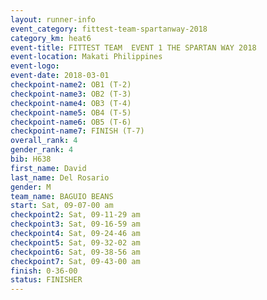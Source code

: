 ```yaml
---
layout: runner-info 
event_category: fittest-team-spartanway-2018 
category_km: heat6 
event-title: FITTEST TEAM  EVENT 1 THE SPARTAN WAY 2018 
event-location: Makati Philippines 
event-logo: 
event-date: 2018-03-01 
checkpoint-name2: OB1 (T-2) 
checkpoint-name3: OB2 (T-3) 
checkpoint-name4: OB3 (T-4) 
checkpoint-name5: OB4 (T-5) 
checkpoint-name6: OB5 (T-6) 
checkpoint-name7: FINISH (T-7) 
overall_rank: 4
gender_rank: 4
bib: H638
first_name: David
last_name: Del Rosario
gender: M
team_name: BAGUIO BEANS
start: Sat, 09-07-00 am
checkpoint2: Sat, 09-11-29 am
checkpoint3: Sat, 09-16-59 am
checkpoint4: Sat, 09-24-46 am
checkpoint5: Sat, 09-32-02 am
checkpoint6: Sat, 09-38-56 am
checkpoint7: Sat, 09-43-00 am
finish: 0-36-00
status: FINISHER
---
```

